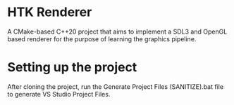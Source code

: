 # HTK Renderer
A CMake-based C++20 project that aims to implement a SDL3 and OpenGL based renderer for the purpose of learning the graphics pipeline.

# Setting up the project
After cloning the project, run the Generate Project Files (SANITIZE).bat file to generate VS Studio Project Files.

